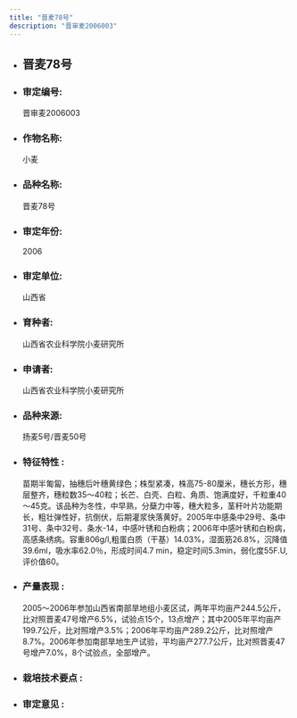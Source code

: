 ```yaml
---
title: "晋麦78号"
description: "晋审麦2006003"
---
```

* ## 晋麦78号
* ###  审定编号:  
   晋审麦2006003

*  ### 作物名称:  
   小麦

*   ###  品种名称: 
    晋麦78号

*   ### 审定年份: 
    2006

*   ### 审定单位:  
    山西省

*   ### 育种者:  
     山西省农业科学院小麦研究所

*   ### 申请者:  
     山西省农业科学院小麦研究所

*   ### 品种来源:  
     扬麦5号/晋麦50号

*   ### 特征特性 : 
     苗期半匍匐，抽穗后叶穗黄绿色；株型紧凑，株高75-80厘米，穗长方形，穗层整齐，穗粒数35～40粒；长芒、白壳、白粒、角质、饱满度好，千粒重40～45克。该品种为冬性，中早熟，分蘖力中等，穗大粒多，茎秆叶片功能期长，粗壮弹性好，抗倒伏，后期灌浆快落黄好。2005年中感条中29号、条中31号、条中32号、条水-14，中感叶锈和白粉病；2006年中感叶锈和白粉病，高感条绣病。容重806g/l,粗蛋白质（干基）14.03%，湿面筋26.8%，沉降值39.6ml，吸水率62.0％，形成时间4.7 min，稳定时间5.3min，弱化度55F.U,评价值60。

*   ### 产量表现 : 
     2005～2006年参加山西省南部旱地组小麦区试，两年平均亩产244.5公斤，比对照晋麦47号增产6.5%，试验点15个，13点增产；其中2005年平均亩产199.7公斤，比对照增产3.5%；2006年平均亩产289.2公斤，比对照增产8.7%。2006年参加南部旱地生产试验，平均亩产277.7公斤，比对照晋麦47号增产7.0%，8个试验点，全部增产。

*   ### 栽培技术要点 : 
    

*   ### 审定意见 : 
    
